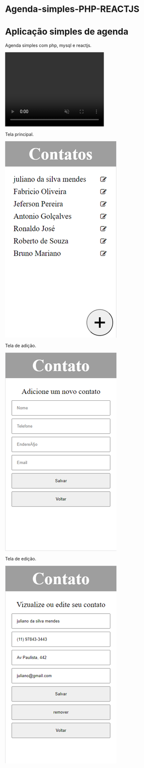 # Agenda-simples-PHP-REACTJS
<h1>Aplicação simples de agenda</h1>
<p>Agenda simples com php, mysql e reactjs.</p>


<video width="320" height="240" autoplay muted>
  <source src="2021-07-29 21-40-06.mp4" type="video/mp4">
</video>
<p>Tela principal.</p>
<img src="/Sem título.png">
<p>Tela de adição.</p>
<img src="/Sem título2.png">
<p>Tela de edição.</p>
<img src="/Sem título3.png">
